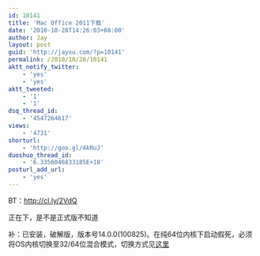 ```yaml
---
id: 10141
title: 'Mac Office 2011下载'
date: '2010-10-28T14:26:03+08:00'
author: Jay
layout: post
guid: 'http://jayxu.com/?p=10141'
permalink: /2010/10/28/10141
aktt_notify_twitter:
    - 'yes'
    - 'yes'
aktt_tweeted:
    - '1'
    - '1'
dsq_thread_id:
    - '4547264617'
views:
    - '4731'
shorturl:
    - 'http://goo.gl/4kRuJ'
duoshuo_thread_id:
    - '6.3356046833185E+18'
posturl_add_url:
    - 'yes'
---
```


BT：<a href="http://cl.ly/2VdQ" target="_blank" rel="noopener">http://cl.ly/2VdQ</a>

正在下，是不是正式版不知道

补：已安装，破解版，版本号14.0.0(100825)。在纯64位内核下启动假死，必须将OS内核切换至32/64位混合模式，切换方式见<a href="http://www.jayxu.com/2010/03/30/2104/" target="_blank" rel="noopener">这里</a>